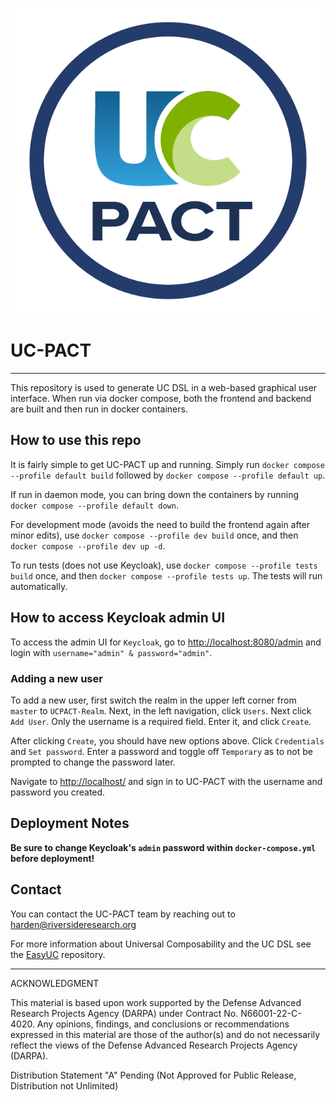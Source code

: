 ![logo](frontend/public/images/logo_blue-green-for-light-background.png)

# UC-PACT

---

This repository is used to generate UC DSL in a web-based graphical user interface.
When run via docker compose, both the frontend and backend are built and then run in docker containers.

## How to use this repo

It is fairly simple to get UC-PACT up and running. Simply run
`docker compose --profile default build` followed by `docker compose --profile default up`.

If run in daemon mode, you can bring down the containers by running
`docker compose --profile default down`.

For development mode (avoids the need to build the frontend again after minor edits), use
`docker compose --profile dev build` once, and then `docker compose --profile dev up -d`.

To run tests (does not use Keycloak), use `docker compose --profile tests build` once, and then `docker compose --profile tests up`.  The tests will run automatically.

## How to access Keycloak admin UI

To access the admin UI for `Keycloak`, go to [http://localhost:8080/admin](http://localhost:8080/admin)
and login with `username="admin" & password="admin"`.

### Adding a new user

To add a new user, first switch the realm in the upper left corner from `master` to `UCPACT-Realm`. Next, in the left navigation, click `Users`. Next click `Add User`. Only the username is a required field. Enter it, and click `Create`.

After clicking `Create`, you should have new options above. Click `Credentials` and `Set password`. Enter a password and toggle off `Temporary` as to not be prompted to change the password later.

Navigate to [http://localhost/](http://localhost/) and sign in to UC-PACT with the username and password you created.

## Deployment Notes

**Be sure to change Keycloak's `admin` password within `docker-compose.yml` before deployment!**

## Contact

You can contact the UC-PACT team by reaching out to harden@riversideresearch.org

For more information about Universal Composability and the UC DSL see the [EasyUC](https://github.com/easyuc/EasyUC/tree/master) repository.

---

ACKNOWLEDGMENT

This material is based upon work supported by the Defense Advanced Research Projects Agency (DARPA) under Contract No. N66001-22-C-4020. Any opinions, findings, and conclusions or recommendations expressed in this material are those of the author(s) and do not necessarily reflect the views of the Defense Advanced Research Projects Agency (DARPA).

Distribution Statement "A" Pending (Not Approved for Public Release, Distribution not Unlimited)
